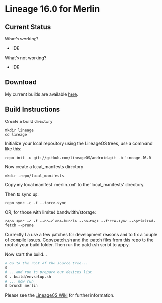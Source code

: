 
Lineage 16.0 for Merlin
=======================

Current Status
--------------

What's working?
 - IDK

What's not working?
 - IDK

Download
--------

My current builds are available [here]().

Build Instructions
------------------
Create a build directory

	mkdir lineage
	cd lineage

Initialize your local repository using the LineageOS trees, use a command like this:

    repo init -u git://github.com/LineageOS/android.git -b lineage-16.0

Now create a local_manifests directory

    mkdir .repo/local_manifests

Copy my local manifest 'merlin.xml' to the 'local_manifests' directory.

Then to sync up:

    repo sync -c -f --force-sync

OR, for those with limited bandwidth/storage:

    repo sync -c -f --no-clone-bundle --no-tags --force-sync --optimized-fetch --prune

Currently I a use a few patches for development reasons and to fix a couple of compile issues. Copy patch.sh and the .patch files from this repo to the root of your build folder. Then run the patch.sh script to apply.

Now start the build...

```bash
# Go to the root of the source tree...
$
# ...and run to prepare our devices list
$ . build/envsetup.sh
# ... now run
$ brunch merlin
```

Please see the [LineageOS Wiki](https://wiki.lineageos.org/) for further information.
